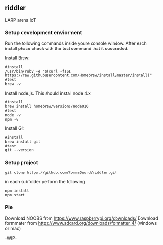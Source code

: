 ## riddler
LARP arena IoT

### Setup development enviorment

Run the following commands inside youre console window. After each install phase check with the test command that it succseded.

Install Brew: 
```
#install
/usr/bin/ruby -e "$(curl -fsSL https://raw.githubusercontent.com/Homebrew/install/master/install)"
#test 
brew -v
```

Install node.js. This should install node 4.x
```
#install
brew install homebrew/versions/node010
#test 
node -v 
npm -v 
```

Install Git
```
#install
brew install git
#test 
git --version
```

### Setup project
```
git clone https://github.com/CommaSword/riddler.git
```

in each subfolder perform the following 
```
npm install 
npm start 
```

### Pie

Download NOOBS from https://www.raspberrypi.org/downloads/
Download formmater from https://www.sdcard.org/downloads/formatter_4/ (windows or mac)


-WIP-
